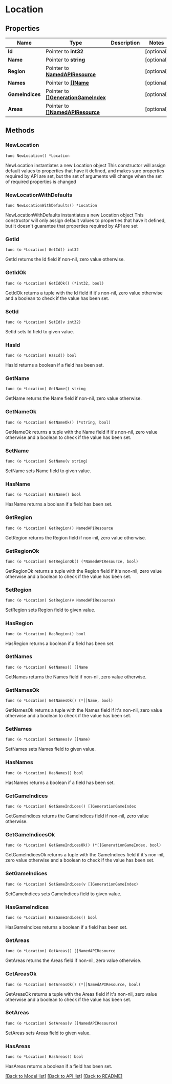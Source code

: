 # Location

## Properties

Name | Type | Description | Notes
------------ | ------------- | ------------- | -------------
**Id** | Pointer to **int32** |  | [optional] 
**Name** | Pointer to **string** |  | [optional] 
**Region** | Pointer to [**NamedAPIResource**](NamedAPIResource.md) |  | [optional] 
**Names** | Pointer to [**[]Name**](Name.md) |  | [optional] 
**GameIndices** | Pointer to [**[]GenerationGameIndex**](GenerationGameIndex.md) |  | [optional] 
**Areas** | Pointer to [**[]NamedAPIResource**](NamedAPIResource.md) |  | [optional] 

## Methods

### NewLocation

`func NewLocation() *Location`

NewLocation instantiates a new Location object
This constructor will assign default values to properties that have it defined,
and makes sure properties required by API are set, but the set of arguments
will change when the set of required properties is changed

### NewLocationWithDefaults

`func NewLocationWithDefaults() *Location`

NewLocationWithDefaults instantiates a new Location object
This constructor will only assign default values to properties that have it defined,
but it doesn't guarantee that properties required by API are set

### GetId

`func (o *Location) GetId() int32`

GetId returns the Id field if non-nil, zero value otherwise.

### GetIdOk

`func (o *Location) GetIdOk() (*int32, bool)`

GetIdOk returns a tuple with the Id field if it's non-nil, zero value otherwise
and a boolean to check if the value has been set.

### SetId

`func (o *Location) SetId(v int32)`

SetId sets Id field to given value.

### HasId

`func (o *Location) HasId() bool`

HasId returns a boolean if a field has been set.

### GetName

`func (o *Location) GetName() string`

GetName returns the Name field if non-nil, zero value otherwise.

### GetNameOk

`func (o *Location) GetNameOk() (*string, bool)`

GetNameOk returns a tuple with the Name field if it's non-nil, zero value otherwise
and a boolean to check if the value has been set.

### SetName

`func (o *Location) SetName(v string)`

SetName sets Name field to given value.

### HasName

`func (o *Location) HasName() bool`

HasName returns a boolean if a field has been set.

### GetRegion

`func (o *Location) GetRegion() NamedAPIResource`

GetRegion returns the Region field if non-nil, zero value otherwise.

### GetRegionOk

`func (o *Location) GetRegionOk() (*NamedAPIResource, bool)`

GetRegionOk returns a tuple with the Region field if it's non-nil, zero value otherwise
and a boolean to check if the value has been set.

### SetRegion

`func (o *Location) SetRegion(v NamedAPIResource)`

SetRegion sets Region field to given value.

### HasRegion

`func (o *Location) HasRegion() bool`

HasRegion returns a boolean if a field has been set.

### GetNames

`func (o *Location) GetNames() []Name`

GetNames returns the Names field if non-nil, zero value otherwise.

### GetNamesOk

`func (o *Location) GetNamesOk() (*[]Name, bool)`

GetNamesOk returns a tuple with the Names field if it's non-nil, zero value otherwise
and a boolean to check if the value has been set.

### SetNames

`func (o *Location) SetNames(v []Name)`

SetNames sets Names field to given value.

### HasNames

`func (o *Location) HasNames() bool`

HasNames returns a boolean if a field has been set.

### GetGameIndices

`func (o *Location) GetGameIndices() []GenerationGameIndex`

GetGameIndices returns the GameIndices field if non-nil, zero value otherwise.

### GetGameIndicesOk

`func (o *Location) GetGameIndicesOk() (*[]GenerationGameIndex, bool)`

GetGameIndicesOk returns a tuple with the GameIndices field if it's non-nil, zero value otherwise
and a boolean to check if the value has been set.

### SetGameIndices

`func (o *Location) SetGameIndices(v []GenerationGameIndex)`

SetGameIndices sets GameIndices field to given value.

### HasGameIndices

`func (o *Location) HasGameIndices() bool`

HasGameIndices returns a boolean if a field has been set.

### GetAreas

`func (o *Location) GetAreas() []NamedAPIResource`

GetAreas returns the Areas field if non-nil, zero value otherwise.

### GetAreasOk

`func (o *Location) GetAreasOk() (*[]NamedAPIResource, bool)`

GetAreasOk returns a tuple with the Areas field if it's non-nil, zero value otherwise
and a boolean to check if the value has been set.

### SetAreas

`func (o *Location) SetAreas(v []NamedAPIResource)`

SetAreas sets Areas field to given value.

### HasAreas

`func (o *Location) HasAreas() bool`

HasAreas returns a boolean if a field has been set.


[[Back to Model list]](../README.md#documentation-for-models) [[Back to API list]](../README.md#documentation-for-api-endpoints) [[Back to README]](../README.md)


